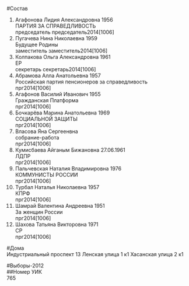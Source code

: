 #Состав  
1. Агафонова Лидия Александровна 1956  
    ПАРТИЯ ЗА СПРАВЕДЛИВОСТЬ  
    председатель председатель2014[1006]  
2. Пугачева Нина Николаевна 1959  
    Будущее Родины  
    заместитель заместитель2014[1006]  
3. Колпакова Ольга Александровна 1961  
    ЕР  
    секретарь секретарь2014[1006]  
4. Абрамова Алла Анатольевна 1957  
    Российская партия пенсионеров за справедливость  
    прг2014[1006]  
5. Агафонов Василий Иванович 1955  
    Гражданская Платформа  
    прг2014[1006]  
6. Бочкарёва Марина Анатольевна 1969  
    СОЦИАЛЬНОЙ ЗАЩИТЫ  
    прг2014[1006]  
7. Власова Яна Сергеенвна  
    собрание-работа  
    прг2014[1006]  
8. Кумисбаева Айганым Бижановна 27.06.1961  
    ЛДПР  
    прг2014[1006]  
9. Пальчевская Наталия Владимировна 1976  
    КОММУНИСТЫ РОССИИ  
    прг2014[1006]  
10. Турбал Наталья Николаевна 1957  
    КПРФ  
    прг2014[1006]  
11. Шамрай Валентина Андреевна 1951  
    За женщин России  
    прг2014[1006]  
12. Шахова Татьяна Викторовна 1971  
    СР  
    прг2014[1006]  
  
#Дома  
Индустриальный проспект 13 Ленская улица 1 к1 Хасанская улица 2 к1  
  
#Выборы-2012  
##Номер УИК  
765  
